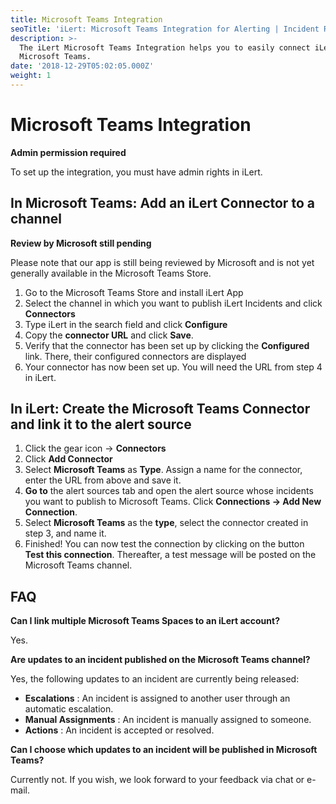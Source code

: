 ```yaml
---
title: Microsoft Teams Integration
seoTitle: 'iLert: Microsoft Teams Integration for Alerting | Incident Response | Uptime'
description: >-
  The iLert Microsoft Teams Integration helps you to easily connect iLert with
  Microsoft Teams.
date: '2018-12-29T05:02:05.000Z'
weight: 1
---
```


# Microsoft Teams Integration

**Admin permission required**

To set up the integration, you must have admin rights in iLert.

## In Microsoft Teams: Add an iLert Connector to a channel <a id="add-to-channel"></a>

**Review by Microsoft still pending**

Please note that our app is still being reviewed by Microsoft and is not yet generally available in the Microsoft Teams Store.

1. Go to the Microsoft Teams Store and install iLert App
2. Select the channel in which you want to publish iLert Incidents and click **Connectors**
3. Type iLert in the search field and click **Configure**
4. Copy the **connector URL** and click **Save**.
5. Verify that the connector has been set up by clicking the **Configured** link. There, their configured connectors are displayed
6. Your connector has now been set up. You will need the URL from step 4 in iLert.

## In iLert: Create the Microsoft Teams Connector and link it to the alert source <a id="create-alarm-source"></a>

1. Click the gear icon → **Connectors**
2. Click **Add Connector**
3. Select **Microsoft Teams** as **Type**. Assign a name for the connector, enter the URL from above and save it.
4. **Go to** the alert sources tab and open the alert source whose incidents you want to publish to Microsoft Teams. Click **Connections → Add New Connection**.
5. Select **Microsoft Teams** as the **type**, select the connector created in step 3, and name it.
6. Finished! You can now test the connection by clicking on the button **Test this connection**. Thereafter, a test message will be posted on the Microsoft Teams channel.

## FAQ <a id="faq"></a>

**Can I link multiple Microsoft Teams Spaces to an iLert account?**

Yes.

**Are updates to an incident published on the Microsoft Teams channel?**

Yes, the following updates to an incident are currently being released:

* **Escalations** : An incident is assigned to another user through an automatic escalation.
* **Manual Assignments** : An incident is manually assigned to someone.
* **Actions** : An incident is accepted or resolved.

**Can I choose which updates to an incident will be published in Microsoft Teams?**

Currently not. If you wish, we look forward to your feedback via chat or e-mail.

